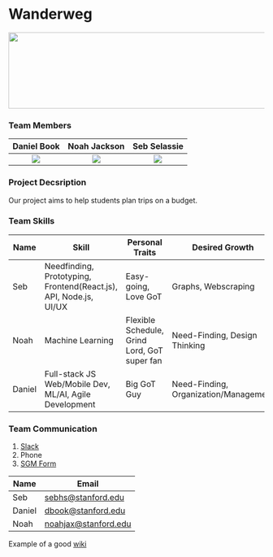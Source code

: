 # Wanderweg


<img src="https://github.com/StanfordCS194/Team-16/blob/master/logo.png" width="800" height="150" />

### Team Members

Daniel Book             |  Noah Jackson | Seb Selassie
:-------------------------:|:-------------------------:|:-------------------------:
![](https://github.com/StanfordCS194/Team-16/blob/master/TeamPhotos/Book_Daniel.jpeg)  |  ![](https://github.com/StanfordCS194/Team-16/blob/master/TeamPhotos/Jackon_Noah.jpg) | ![](https://github.com/StanfordCS194/Team-16/blob/master/TeamPhotos/Selassie_Seb.JPG)

### Project Decsription
Our project aims to help students plan trips on a budget.

### Team Skills
| Name  | Skill |Personal Traits| Desired Growth | Weaknesses
| --- | --- | --- | --- | --- | 
| Seb | Needfinding, Prototyping, Frontend(React.js), API, Node.js, UI/UX | Easy-going, Love GoT  |  Graphs, Webscraping |  Writing, Documentation |
| Noah | Machine Learning | Flexible Schedule, Grind Lord, GoT super fan | Need-Finding, Design Thinking | Less Web Experience 
| Daniel | Full-stack JS Web/Mobile Dev, ML/AI, Agile Development | Big GoT Guy | Need-Finding, Organization/Management | Writing, UI/UX

### Team Communication

1. [Slack](https://cs194wwin19.slack.com/messages/CFDH00DFA/)
2. Phone
3. [SGM Form](https://docs.google.com/forms/d/e/1FAIpQLSfzoFLcjY57HtWUL4IIIaXfrWXLqDXu3dUzkKFXKgOb2xctDA/viewform?usp=sf_link)

| __Name__ | __Email__ |
|-------------|------------|
| Seb         | sebhs@stanford.edu |
| Daniel      | dbook@stanford.edu |
| Noah        | noahjax@stanford.edu |

Example of a good [wiki](https://github.com/cs210/Hella/wiki)
